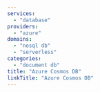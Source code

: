 ```yaml
---
services:
  - "database"
providers:
  - "azure"
domains:
  - "nosql db"
  - "serverless"
categories:
  - "document db"
title: "Azure Cosmos DB"
linkTitle: "Azure Cosmos DB"
---
```

